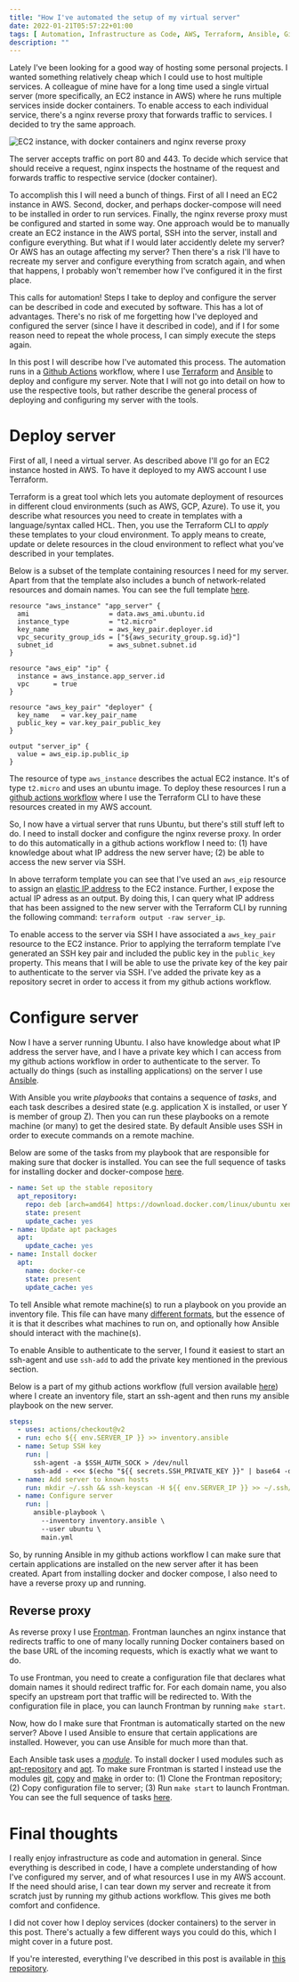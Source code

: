 ```yaml
---
title: "How I've automated the setup of my virtual server"
date: 2022-01-21T05:57:22+01:00
tags: [ Automation, Infrastructure as Code, AWS, Terraform, Ansible, Github Actions]
description: ""
---
```

Lately I've been looking for a good way of hosting some personal projects. I wanted something relatively cheap which I could use to host multiple services. A colleague of mine have for a long time used a single virtual server (more specifically, an EC2 instance in AWS) where he runs multiple services inside docker containers. To enable access to each individual service, there's a nginx reverse proxy that forwards traffic to services. I decided to try the same approach.

![EC2 instance, with docker containers and nginx reverse proxy](/blog/ec2-docker.png)

The server accepts traffic on port 80 and 443. To decide which service that should receive a request, nginx inspects the hostname of the request and forwards traffic to respective service (docker container).

To accomplish this I will need a bunch of things. First of all I need an EC2 instance in AWS. Second, docker, and perhaps docker-compose will need to be installed in order to run services. Finally, the nginx reverse proxy must be configured and started in some way. One approach would be to manually create an EC2 instance in the AWS portal, SSH into the server, install and configure everything. But what if I would later accidently delete my server? Or AWS has an outage affecting my server? Then there's a risk I'll have to recreate my server and configure everything from scratch again, and when that happens, I probably won't remember how I've configured it in the first place.

This calls for automation! Steps I take to deploy and configure the server can be described in code and executed by software. This has a lot of advantages. There's no risk of me forgetting how I've deployed and configured the server (since I have it described in code), and if I for some reason need to repeat the whole process, I can simply execute the steps again.

In this post I will describe how I've automated this process. The automation runs in a [Github Actions](https://github.com/features/actions) workflow, where I use [Terraform](https://www.terraform.io/) and [Ansible](https://www.ansible.com/) to deploy and configure my server. Note that I will not go into detail on how to use the respective tools, but rather describe the general process of deploying and configuring my server with the tools.

# Deploy server

First of all, I need a virtual server. As described above I'll go for an EC2 instance hosted in AWS. To have it deployed to my AWS account I use Terraform.

Terraform is a great tool which lets you automate deployment of resources in different cloud environments (such as AWS, GCP, Azure). To use it, you describe what resources you need to create in templates with a language/syntax called HCL. Then, you use the Terraform CLI to *apply* these templates to your cloud environment. To apply means to create, update or delete resources in the cloud environment to reflect what you've described in your templates.

Below is a subset of the template containing resources I need for my server. Apart from that the template also includes a bunch of network-related resources and domain names. You can see the full template [here](https://github.com/Dunklas/app-server/tree/main/iac).

```hcl
resource "aws_instance" "app_server" {
  ami                    = data.aws_ami.ubuntu.id
  instance_type          = "t2.micro"
  key_name               = aws_key_pair.deployer.id
  vpc_security_group_ids = ["${aws_security_group.sg.id}"]
  subnet_id              = aws_subnet.subnet.id
}

resource "aws_eip" "ip" {
  instance = aws_instance.app_server.id
  vpc      = true
}

resource "aws_key_pair" "deployer" {
  key_name   = var.key_pair_name
  public_key = var.key_pair_public_key
}

output "server_ip" {
  value = aws_eip.ip.public_ip
}
```
The resource of type `aws_instance` describes the actual EC2 instance. It's of type `t2.micro` and uses an ubuntu image. To deploy these resources I run a [github actions workflow](https://github.com/Dunklas/app-server/blob/main/.github/workflows/main.yml) where I use the Terraform CLI to have these resources created in my AWS account.

So, I now have a virtual server that runs Ubuntu, but there's still stuff left to do. I need to install docker and configure the nginx reverse proxy. In order to do this automatically in a github actions workflow I need to: (1) have knowledge about what IP address the new server have; (2) be able to access the new server via SSH.

In above terraform template you can see that I've used an `aws_eip` resource to assign an [elastic IP address](https://docs.aws.amazon.com/AWSEC2/latest/UserGuide/elastic-ip-addresses-eip.html) to the EC2 instance. Further, I expose the actual IP adress as an output. By doing this, I can query what IP address that has been assigned to the new server with the Terraform CLI by running the following command: `terraform output -raw server_ip`.

To enable access to the server via SSH I have associated a `aws_key_pair` resource to the EC2 instance. Prior to applying the terraform template I've generated an SSH key pair and included the public key in the `public_key` property. This means that I will be able to use the private key of the key pair to authenticate to the server via SSH. I've added the private key as a repository secret in order to access it from my github actions workflow.

# Configure server

Now I have a server running Ubuntu. I also have knowledge about what IP address the server have, and I have a private key which I can access from my github actions workflow in order to authenticate to the server. To actually do things (such as installing applications) on the server I use [Ansible](https://www.ansible.com).

With Ansible you write *playbooks* that contains a sequence of *tasks*, and each task describes a desired state (e.g. application X is installed, or user Y is member of group Z). Then you can run these playbooks on a remote machine (or many) to get the desired state. By default Ansible uses SSH in order to execute commands on a remote machine.

Below are some of the tasks from my playbook that are responsible for making sure that docker is installed. You can see the full sequence of tasks for installing docker and docker-compose [here](https://github.com/Dunklas/app-server/blob/main/playbooks/docker-install.yml).

```yaml
- name: Set up the stable repository
  apt_repository:
    repo: deb [arch=amd64] https://download.docker.com/linux/ubuntu xenial stable
    state: present
    update_cache: yes
- name: Update apt packages
  apt:
    update_cache: yes
- name: Install docker
  apt:
    name: docker-ce
    state: present
    update_cache: yes
```

To tell Ansible what remote machine(s) to run a playbook on you provide an inventory file. This file can have many [different formats](https://docs.ansible.com/ansible/latest/user_guide/intro_inventory.html), but the essence of it is that it describes what machines to run on, and optionally how Ansible should interact with the machine(s).

To enable Ansible to authenticate to the server, I found it easiest to start an ssh-agent and use `ssh-add` to add the private key mentioned in the previous section.

Below is a part of my github actions workflow (full version available [here](https://github.com/Dunklas/app-server/blob/main/.github/workflows/main.yml)) where I create an inventory file, start an ssh-agent and then runs my ansible playbook on the new server.

```yaml
steps:
  - uses: actions/checkout@v2
  - run: echo ${{ env.SERVER_IP }} >> inventory.ansible
  - name: Setup SSH key
    run: |
      ssh-agent -a $SSH_AUTH_SOCK > /dev/null
      ssh-add - <<< $(echo "${{ secrets.SSH_PRIVATE_KEY }}" | base64 -d)
  - name: Add server to known hosts
    run: mkdir ~/.ssh && ssh-keyscan -H ${{ env.SERVER_IP }} >> ~/.ssh/known_hosts
  - name: Configure server
    run: |
      ansible-playbook \
        --inventory inventory.ansible \
        --user ubuntu \
        main.yml
```

So, by running Ansible in my github actions workflow I can make sure that certain applications are installed on the new server after it has been created. Apart from installing docker and docker compose, I also need to have a reverse proxy up and running.

## Reverse proxy

As reverse proxy I use [Frontman](https://github.com/DeviesDevelopment/frontman). Frontman launches an nginx instance that redirects traffic to one of many locally running Docker containers based on the base URL of the incoming requests, which is exactly what we want to do.

To use Frontman, you need to create a configuration file that declares what domain names it should redirect traffic for. For each domain name, you also specify an upstream port that traffic will be redirected to. With the configuration file in place, you can launch Frontman by running `make start`.

Now, how do I make sure that Frontman is automatically started on the new server? Above I used Ansible to ensure that certain applications are installed. However, you can use Ansible for much more than that.

Each Ansible task uses a *[module](https://docs.ansible.com/ansible/latest/user_guide/modules_intro.html)*. To install docker I used modules such as [apt-repository](https://docs.ansible.com/ansible/latest/collections/ansible/builtin/apt_repository_module.html) and [apt](https://docs.ansible.com/ansible/latest/collections/ansible/builtin/apt_module.html). To make sure Frontman is started I instead use the modules [git](https://docs.ansible.com/ansible/latest/collections/ansible/builtin/git_module.html), [copy](https://docs.ansible.com/ansible/latest/collections/ansible/builtin/copy_module.html) and [make](https://docs.ansible.com/ansible/2.9/modules/make_module.html) in order to: (1) Clone the Frontman repository; (2) Copy configuration file to server; (3) Run `make start` to launch Frontman. You can see the full sequence of tasks [here](https://github.com/Dunklas/app-server/blob/main/playbooks/configure-proxy.yml).

# Final thoughts

I really enjoy infrastructure as code and automation in general. Since everything is described in code, I have a complete understanding of how I've configured my server, and of what resources I use in my AWS account. If the need should arise, I can tear down my server and recreate it from scratch just by running my github actions workflow. This gives me both comfort and confidence.

I did not cover how I deploy services (docker containers) to the server in this post. There's actually a few different ways you could do this, which I might cover in a future post.

If you're interested, everything I've described in this post is available in [this repository](https://github.com/Dunklas/app-server).
